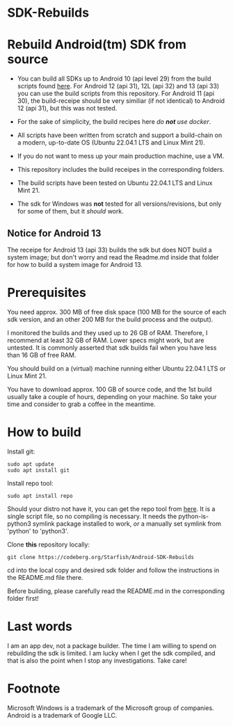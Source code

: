# SDK-Rebuilds

Rebuild Android(tm) SDK from source
===================================

- You can build all SDKs up to Android 10 (api level 29) from the build scripts found [here](https://gitlab.com/android-rebuilds/auto). For Android 12 (api 31), 12L (api 32) and 13 (api 33) you can use the build scripts from this repository. For Android 11 (api 30), the build-receipe should be very similiar (if not identical) to Android 12 (api 31), but this was not tested.

- For the sake of simplicity, the build recipes here *do **not** use docker*. 

- All scripts have been written from scratch and support a build-chain on a modern, up-to-date OS (Ubuntu 22.04.1 LTS and Linux Mint 21).

- If you do not want to mess up your main production machine, use a VM. 

- This repository includes the build receipes in the corresponding folders.

- The build scripts have been tested on Ubuntu 22.04.1 LTS and Linux Mint 21.

- The sdk for Windows was **not** tested for all versions/revisions, but only for some of them, but it *should* work.

Notice for Android 13
---------------------

The receipe for Android 13 (api 33) builds the sdk but does NOT build a system image; but don't worry and read the Readme.md inside that folder for how to build a system image for Android 13.


Prerequisites
=============

You need approx. 300 MB of free disk space (100 MB for the source of each sdk version, and an other 200 MB for the build process and the output). 

I monitored the builds and they used up to 26 GB of RAM. Therefore, I recommend at least 32 GB of RAM. Lower specs might work, but are untested. It is commonly asserted that sdk builds fail when you have less than 16 GB of free RAM.

You should build on a (virtual) machine running either Ubuntu 22.04.1 LTS or Linux Mint 21. 

You have to download approx. 100 GB of source code, and the 1st build usually take a couple of hours, depending on your machine. So take your time and consider to grab a coffee in the meantime.

How to build
============

Install git:

    sudo apt update
    sudo apt install git

Install repo tool:

    sudo apt install repo

Should your distro not have it, you can get the repo tool from [here](https://android.googlesource.com/tools/repo). It is a single script file, so no compiling is necessary. It needs the python-is-python3 symlink package installed to work, *or* a manually set symlink from 'python' to 'python3'.

Clone **this** repository locally:

    git clone https://codeberg.org/Starfish/Android-SDK-Rebuilds

cd into the local copy and desired sdk folder and follow the instructions in the README.md file there.

Before building, please carefully read the README.md in the corresponding folder first!

Last words
==========

I am an app dev, not a package builder. The time I am willing to spend on rebuilding the sdk is limited. I am lucky when I get the sdk compiled, and that is also the point when I stop any investigations. Take care!

Footnote
========

Microsoft Windows is a trademark of the Microsoft group of companies. Android is a trademark of Google LLC.

